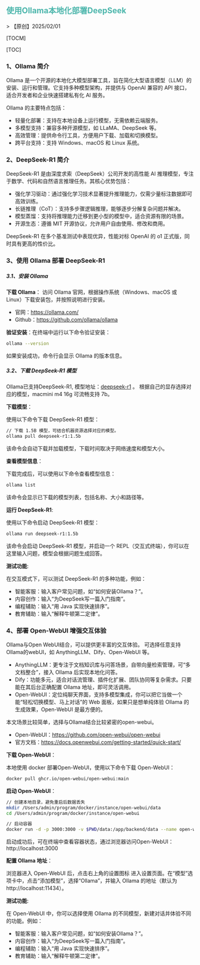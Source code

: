 <h2 style="color:#4db6ac !important" >使用Ollama本地化部署DeepSeek</h2>
> 【原创】2025/02/01

[TOCM]

[TOC]

### 1、Ollama 简介
Ollama 是一个开源的本地化大模型部署工具，旨在简化大型语言模型（LLM）的安装、运行和管理。它支持多种模型架构，并提供与 OpenAI 兼容的 API 接口，适合开发者和企业快速搭建私有化 AI 服务。

Ollama 的主要特点包括：
- 轻量化部署：支持在本地设备上运行模型，无需依赖云端服务。
- 多模型支持：兼容多种开源模型，如 LLaMA、DeepSeek 等。
- 高效管理：提供命令行工具，方便用户下载、加载和切换模型。
- 跨平台支持：支持 Windows、macOS 和 Linux 系统。

### 2、DeepSeek-R1 简介

DeepSeek-R1 是由深度求索（DeepSeek）公司开发的高性能 AI 推理模型，专注于数学、代码和自然语言推理任务。其核心优势包括：

- 强化学习驱动：通过强化学习技术显著提升推理能力，仅需少量标注数据即可高效训练。
- 长链推理（CoT）：支持多步骤逻辑推理，能够逐步分解复杂问题并解决。
- 模型蒸馏：支持将推理能力迁移到更小型的模型中，适合资源有限的场景。
- 开源生态：遵循 MIT 开源协议，允许用户自由使用、修改和商用。

DeepSeek-R1 在多个基准测试中表现优异，性能对标 OpenAI 的 o1 正式版，同时具有更高的性价比。

### 3、使用 Ollama 部署 DeepSeek-R1

##### 3.1、安装 Ollama

**下载 Ollama**： 访问 Ollama 官网，根据操作系统（Windows、macOS 或 Linux）下载安装包，并按照说明进行安装。
- 官网：https://ollama.com/
- Github：https://github.com/ollama/ollama

**验证安装**：在终端中运行以下命令验证安装：
```bash
ollama --version
```
如果安装成功，命令行会显示 Ollama 的版本信息。

##### 3.2、下载 DeepSeek-R1 模型

Ollama已支持DeepSeek-R1, 模型地址：[deepseek-r1](https://ollama.com/library/deepseek-r1) 。
根据自己的显存选择对应的模型，macmini m4 16g 可流畅支持 7b。

**下载模型**：

使用以下命令下载 DeepSeek-R1 模型：
```bash
// 下载 1.5B 模型，可结合机器资源选择对应的模型。
ollama pull deepseek-r1:1.5b
```
该命令会自动下载并加载模型，下载时间取决于网络速度和模型大小。

**查看模型信息**：

下载完成后，可以使用以下命令查看模型信息：
```bash
ollama list
```
该命令会显示已下载的模型列表，包括名称、大小和路径等。

**运行 DeepSeek-R1**:

使用以下命令启动 DeepSeek-R1 模型：
```bash
ollama run deepseek-r1:1.5b
```
该命令会启动 DeepSeek-R1 模型，并启动一个 REPL（交互式终端），你可以在这里输入问题，模型会根据问题生成回答。

**测试功能**:

在交互模式下，可以测试 DeepSeek-R1 的多种功能，例如：
- 智能客服：输入客户常见问题，如“如何安装Ollama？”。
- 内容创作：输入“为DeepSeek写一篇入门指南”。
- 编程辅助：输入“用 Java 实现快速排序”。
- 教育辅助：输入“解释牛顿第二定律”。

### 4、部署 Open-WebUI 增强交互体验

Ollama与Open WebUI结合，可以提供更丰富的交互体验。 可选择任意支持Ollama的webUI，如 AnythingLLM、Dify、Open-WebUI 等。
- AnythingLLM：更专注于文档知识库与问答场景，自带向量检索管理，可“多文档整合”，接入 Ollama 后实现本地化问答。
- Dify：功能多元，适合对话流管理、插件化扩展、团队协同等复杂需求。只要能在其后台正确配置 Ollama 地址，即可灵活调用。
- Open-WebUI：定位纯聊天界面，支持多模型集成，你可以把它当做一个能“轻松切换模型、马上对话”的 Web 面板，如果只是想单纯体验 Ollama 的生成效果，Open-WebUI 是最方便的。

本文场景比较简单，选择与Ollama结合比较紧密的open-webui。
- Open-WebUI：https://github.com/open-webui/open-webui
- 官方文档：https://docs.openwebui.com/getting-started/quick-start/

**下载 Open-WebUI**：

本地使用 docker 部署Open-WebUI，使用以下命令下载 Open-WebUI：
```bash
docker pull ghcr.io/open-webui/open-webui:main
```

**启动 Open-WebUI**：
```bash
// 创建本地目录，避免重启后数据丢失
mkdir /Users/admin/program/docker/instance/open-webui/data
cd /Users/admin/program/docker/instance/open-webui

// 启动容器
docker run -d -p 3000:3000 -v $PWD/data:/app/backend/data --name open-webui ghcr.io/open-webui/open-webui:main 
```

启动成功后，可在终端中查看容器状态，通过浏览器访问Open-WebUI：http://localhost:3000 

**配置 Ollama 地址**：

浏览器进入 Open-WebUI 后，点击右上角的设置图标 进入设置页面。在“模型”选项卡中，点击“添加模型”，选择“Ollama”，并输入 Ollama 的地址（默认为 http://localhost:11434）。

**测试功能**:

在 Open-WebUI 中，你可以选择使用 Ollama 的不同模型，新建对话并体验不同的功能。例如：
- 智能客服：输入客户常见问题，如“如何安装Ollama？”。
- 内容创作：输入“为DeepSeek写一篇入门指南”。
- 编程辅助：输入“用 Java 实现快速排序”。
- 教育辅助：输入“解释牛顿第二定律”。


